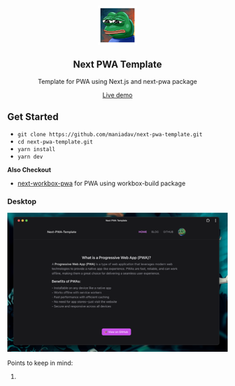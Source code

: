 <p align="center">
	<img alt="Rice Bowl" src="public/images/icon-512.png" width="90">
	<h2 align="center">Next PWA Template</h2>
</p>

<p align="center">Template for PWA using Next.js and next-pwa package</p>

<p align="center">
	<a href="https://maniadav.github.io/next-pwa-template">Live demo</a>
</p>

## Get Started

- `git clone https://github.com/maniadav/next-pwa-template.git`
- `cd next-pwa-template.git`
- `yarn install`
- `yarn dev`

**Also Checkout**

- [next-workbox-pwa](https://github.com/maniadav/next-workbox-pwa) for PWA using workbox-build package

### Desktop

<img width="1728" alt="Next PWA Desktop" src="public/images/desktop.png">

Points to keep in mind:

1.
